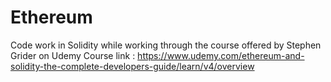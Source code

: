 # Ethereum
Code work in Solidity while working through the course offered by Stephen Grider on Udemy
Course link : https://www.udemy.com/ethereum-and-solidity-the-complete-developers-guide/learn/v4/overview 
